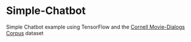 # Simple-Chatbot
Simple Chatbot example using TensorFlow and the [Cornell Movie-Dialogs Corpus](https://www.cs.cornell.edu/~cristian/Cornell_Movie-Dialogs_Corpus.html) dataset
